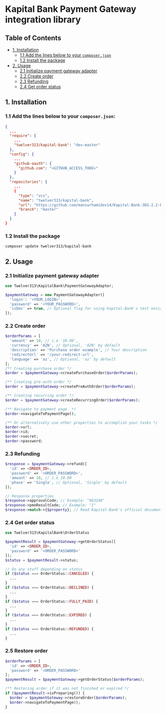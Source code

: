 # Kapital Bank Payment Gateway integration library

## Table of Contents

- [1. Installation](#1-installation)
    - [1.1 Add the lines below to your `composer.json`](#11-add-the-lines-below-to-your-composerjson)
    - [1.2 Install the package](#12-install-the-package)
- [2. Usage](#2-usage)
    - [2.1 Initialize payment gateway adapter](#21-initialize-payment-gateway-adapter)
    - [2.2 Create order](#22-create-order)
    - [2.3 Refunding](#23-refunding)
    - [2.4 Get order status](#24-get-order-status)

## 1. Installation
### 1.1 Add the lines below to your `composer.json`:

```json
{
  ...
  "require": {
    ...
    "twelver313/kapital-bank": "dev-master"
  },
  "config": {
    ...
    "github-oauth": {
      "github.com": "<GITHUB_ACCESS_TOKE>"
    }
  },
  "repositories": {
    ...
    {
      "type": "vcs",
      "name": "twelver313/kapital-bank",
      "url": "https://github.com/mansurhamidov14/Kapital-Bank-3DS-2.2-Payment-Adapter-PHP-.git",
      "branch": "master"
    }
  }
}
```

### 1.2 Install the package
```composer update twelver313/kapital-bank```

## 2. Usage
### 2.1 Initialize payment gateway adapter
```php
use Twelver313\KapitalBank\PaymentGatewayAdapter;

$paymentGateway = new PaymentGatewayAdapter([
  'login': '<YOUR_LOGIN>',
  'password' => '<YOUR_PASSWORD>',
  'isDev' => true, // Optional flag for using Kapital-Bank's test environment
]);
```

### 2.2 Create order
```php
$orderParams = [
  'amount' => 10, // i.e '10.00',
  'currency' => 'AZN', // Optional, 'AZN' by default
  'description' => 'Purchase order example', // Your description
  'redirectUrl' => '/your-redirect-url',
  'language' => 'az', // Optional, 'az' by default
];
/** Creating purchase order */
$order = $paymentGateway->createPurchaseOrder($orderParams);

/** Creating pre-auth order */
$order = $paymentGateway->createPreAuthOrder($orderParams);

/** Creating recurring order */
$order = $paymentGateway->createRecurringOrder($orderParams);

/** Navigate to payment page  */
$order->navigateToPaymentPage(); 

/** Or alternatively use other properties to accomplish your tasks */
$order->url;
$order->id;
$order->secret;
$order->password;
```

### 2.3 Refunding
```php
$response = $paymentGateway->refund([
  'id' => <ORDER_ID>,
  'password' => '<ORDER_PASSWORD>',
  'amount' => 10, // i.e 10.00
  'phase' => 'Single', // Optional, 'Single' by default
]);

// Response properties
$response->approvalCode; // Example: "963348"
$response->pmoResultCode; // Example: "1"
$response->match->{$property}; // Read Kapital-Bank's official documentation see possible properties to refer
```

### 2.4 Get order status
```php
use Twelver313\KapitalBank\OrderStatus

$paymentResult = $paymentGateway->getOrderStatus([
  'id' => <ORDER_ID>,
  'password' => '<ORDER_PASSWORD>' 
]);
$status = $paymentResult->status;

// Do any stuff depending on status
if ($status === OrderStatus::CANCELED) {
  ...
}
if ($status === OrderStatus::DECLINED) {
  ...
}
if ($status === OrderStatus::FULLY_PAID) {
  ...
}
if ($status === OrderStatus::EXPIRED) {
  ...
}
if ($status === OrderStatus::REFUNDED) {
  ...
}
```

### 2.5 Restore order
```php
$orderParams = [
  'id' => <ORDER_ID>,
  'password' => '<ORDER_PASSWORD>' 
];
$paymentResult = $paymentGateway->getOrderStatus($orderParams);

/** Restoring order if it was not finished or expired */
if ($paymentResult->isPreparing()) {
  $order = $paymentGateway->restoreOrder($orderParams);
  $order->navigateToPaymentPage();
}
```
